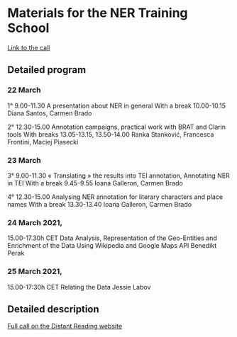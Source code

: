 # Materials for the NER Training School
[Link to the call](https://www.distant-reading.net/calls/call-ner-geo-tagging-ts/)

## Detailed program
### 22 March
1° 9.00-11.30
A presentation about NER in general
With a break 10.00-10.15
Diana Santos, Carmen Brado

2° 12.30-15.00
Annotation campaigns, practical work with BRAT and Clarin tools
With breaks 13.05-13.15, 13.50-14.00
Ranka Stanković, Francesca Frontini, Maciej Piasecki

### 23 March
3° 9.00-11.30
« Translating » the results into TEI annotation, Annotating NER in TEI
With a break 9.45-9.55
Ioana Galleron, Carmen Brado

4° 12.30-15.00
Analysing NER annotation for literary characters and place names
With a break 13.30-13.40
Ioana Galleron, Carmen Brado

### 24 March 2021, 
15.00-17.30h CET
 Data Analysis, Representation of the Geo-Entities and Enrichment of the Data Using Wikipedia and Google Maps API
 Benedikt Perak

### 25 March 2021,  
15.00-17:30h CET
Relating the Data 
Jessie Labov

## Detailed description
[Full call on the Distant Reading website](https://www.distant-reading.net/calls/call-ner-geo-tagging-ts/)